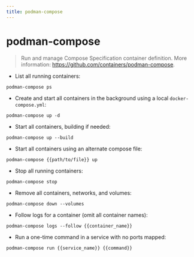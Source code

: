 ```yaml
---
title: podman-compose
---
```

# podman-compose

> Run and manage Compose Specification container definition.
> More information: <https://github.com/containers/podman-compose>.

- List all running containers:

`podman-compose ps`

- Create and start all containers in the background using a local `docker-compose.yml`:

`podman-compose up -d`

- Start all containers, building if needed:

`podman-compose up --build`

- Start all containers using an alternate compose file:

`podman-compose {{path/to/file}} up`

- Stop all running containers:

`podman-compose stop`

- Remove all containers, networks, and volumes:

`podman-compose down --volumes`

- Follow logs for a container (omit all container names):

`podman-compose logs --follow {{container_name}}`

- Run a one-time command in a service with no ports mapped:

`podman-compose run {{service_name}} {{command}}`
